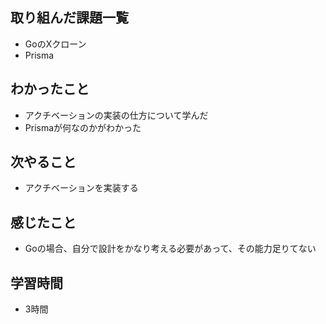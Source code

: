 ## 取り組んだ課題一覧
- GoのXクローン
- Prisma

## わかったこと
- アクチベーションの実装の仕方について学んだ    
- Prismaが何なのかがわかった

## 次やること
- アクチベーションを実装する    

## 感じたこと
- Goの場合、自分で設計をかなり考える必要があって、その能力足りてない

## 学習時間
- 3時間